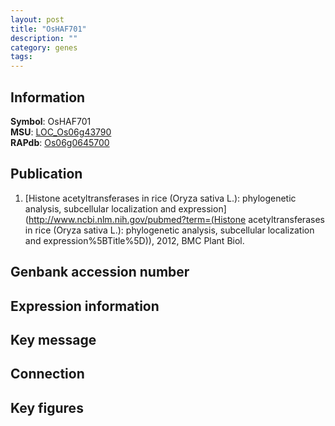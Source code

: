 ```yaml
---
layout: post
title: "OsHAF701"
description: ""
category: genes
tags: 
---
```


## Information
__Symbol__: OsHAF701  
__MSU__: [LOC_Os06g43790](http://rice.plantbiology.msu.edu/cgi-bin/ORF_infopage.cgi?orf=LOC_Os06g43790)  
__RAPdb__: [Os06g0645700](http://rapdb.dna.affrc.go.jp/viewer/gbrowse_details/irgsp1?name=Os06g0645700)  

## Publication
1. [Histone acetyltransferases in rice (Oryza sativa L.): phylogenetic analysis, subcellular localization and expression](http://www.ncbi.nlm.nih.gov/pubmed?term=(Histone acetyltransferases in rice (Oryza sativa L.): phylogenetic analysis, subcellular localization and expression%5BTitle%5D)), 2012, BMC Plant Biol.

## Genbank accession number

## Expression information

## Key message

## Connection

## Key figures



